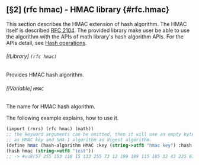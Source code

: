 [§2] (rfc hmac) - HMAC library {#rfc.hmac}
-------------

This section describes the HMAC extension of hash algorithm. The HMAC itself
is described [RFC 2104](http://tools.ietf.org/html/rfc2104).
The provided library make user be able to use the algorithm with the APIs of
math library's hash algorithm APIs. For the APIs detail, see
[Hash operations](#math.hash).

###### [!Library] `(rfc hmac)` 

Provides HMAC hash algorithm.

###### [!Variable] `HMAC` 

The name for HMAC hash algorithm.

The following example explains, how to use it.

``````````scheme
(import (rnrs) (rfc hmac) (math))
;; the keyword arguments can be omitted, then it will use an empty bytevector
;; as HMAC key and SHA-1 algorithm as digest algorithm.
(define hmac (hash-algorithm HMAC :key (string->utf8 "hmac key") :hash SHA-1))
(hash hmac (string->utf8 "test"))
;; -> #vu8(57 255 153 118 15 133 255 73 12 199 199 115 185 32 43 225 61 254 159 94)
``````````



